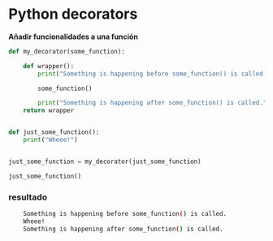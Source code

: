 # Python decorators

**Añadir funcionalidades a una función**

```python
def my_decorator(some_function):

    def wrapper():
        print("Something is happening before some_function() is called.")

        some_function()

        print("Something is happening after some_function() is called.")
    return wrapper


def just_some_function():
    print("Wheee!")


just_some_function = my_decorator(just_some_function)

just_some_function()
```

### resultado
```bash
    Something is happening before some_function() is called.
    Wheee!
    Something is happening after some_function() is called.    
```